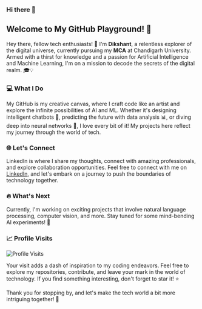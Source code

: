 ### Hi there 👋


## Welcome to My GitHub Playground! 🚀

Hey there, fellow tech enthusiasts! 👋 I'm **Dikshant**, a relentless explorer of the digital universe, currently pursuing my **MCA** at Chandigarh University. Armed with a thirst for knowledge and a passion for Artificial Intelligence and Machine Learning, I'm on a mission to decode the secrets of the digital realm. 🎓💡

### 💻 What I Do

My GitHub is my creative canvas, where I craft code like an artist and explore the infinite possibilities of AI and ML. Whether it's designing intelligent chatbots 🤖, predicting the future with data analysis 📊, or diving deep into neural networks 🧠, I love every bit of it! My projects here reflect my journey through the world of tech.

### 🌐 Let's Connect

LinkedIn is where I share my thoughts, connect with amazing professionals, and explore collaboration opportunities. Feel free to connect with me on [LinkedIn](https://www.linkedin.com/in/dikshant-sharma-b41539232), and let's embark on a journey to push the boundaries of technology together.

### 🔥 What's Next

Currently, I'm working on exciting projects that involve natural language processing, computer vision, and more. Stay tuned for some mind-bending AI experiments! 🚀

### 📈 Profile Visits

![Profile Visits](https://visitor-badge.glitch.me/badge?page_id=dikshant-sharma.dikshant-sharma)

Your visit adds a dash of inspiration to my coding endeavors. Feel free to explore my repositories, contribute, and leave your mark in the world of technology. If you find something interesting, don't forget to star it! ⭐️

Thank you for stopping by, and let's make the tech world a bit more intriguing together! 🌟
